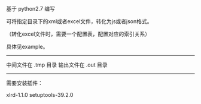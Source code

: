 基于 python2.7 编写

可将指定目录下的xml或者excel文件，转化为js或者json格式。

（转化excel文件时，需要一个配置表，配置对应的索引关系）

具体见example。

-------------------------------------

中间文件在 .tmp 目录
输出文件在 .out 目录

-------------------------------------

需要安装插件：

xlrd-1.1.0
setuptools-39.2.0



